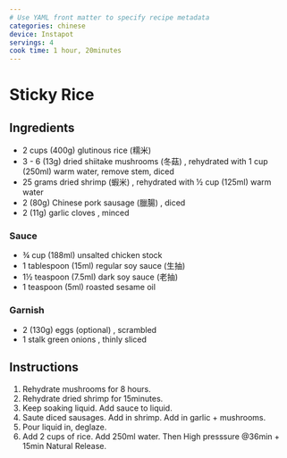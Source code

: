 ```yaml
---
# Use YAML front matter to specify recipe metadata
categories: chinese
device: Instapot
servings: 4
cook time: 1 hour, 20minutes
---
```


# Sticky Rice

## Ingredients

- 2 cups (400g) glutinous rice (糯米)
- 3 - 6 (13g) dried shiitake mushrooms (冬菇) , rehydrated with 1 cup (250ml) warm water, remove stem, diced
- 25 grams dried shrimp (蝦米) , rehydrated with ½ cup (125ml) warm water
- 2 (80g) Chinese pork sausage (臘腸) , diced
- 2 (11g) garlic cloves , minced

### Sauce

- ¾ cup (188ml) unsalted chicken stock
- 1 tablespoon (15ml) regular soy sauce (生抽)
- 1½ teaspoon (7.5ml) dark soy sauce (老抽)
- 1 teaspoon (5ml) roasted sesame oil

### Garnish

- 2 (130g) eggs (optional) , scrambled
- 1 stalk green onions , thinly sliced

## Instructions

1. Rehydrate mushrooms for 8 hours.
2. Rehydrate dried shrimp for 15minutes.
3. Keep soaking liquid. Add sauce to liquid.
4. Saute diced sausages. Add in shrimp. Add in garlic + mushrooms.
5. Pour liquid in, deglaze.
6. Add 2 cups of rice. Add 250ml water. Then High presssure @36min + 15min Natural Release.
